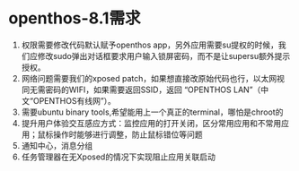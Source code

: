 # openthos-8.1需求
1. 权限需要修改代码默认赋予openthos app，另外应用需要su提权的时候，我们应修改sudo弹出对话框要求用户输入锁屏密码，而不是让supersu额外提示授权。
2. 网络问题需要我们的xposed patch，如果想直接改原始代码也行，以太网视同无需密码的WIFI，如果需要返回SSID，返回 “OPENTHOS  LAN”（中文“OPENTHOS有线网”）。
3. 需要ubuntu binary tools,希望能用上一个真正的terminal，哪怕是chroot的
4. 提升用户体验交互感应方式：监控应用的打开关闭，区分常用应用和不常用应用；鼠标操作时能够进行调整，防止鼠标错位等问题
5. 通知中心，消息分组
6. 任务管理器在无Xposed的情况下实现阻止应用关联启动
